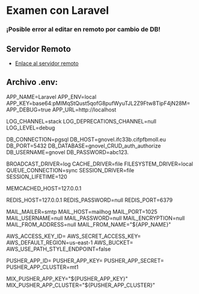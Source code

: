 # Examen con Laravel

### ¡Posible error al editar en remoto por cambio de DB!

## Servidor Remoto 

* [Enlace al servidor remoto](http://gnovel.ifc33b.cifpfbmoll.eu/examen2evaluacion/public/#) 

## Archivo .env:

APP_NAME=Laravel
APP_ENV=local
APP_KEY=base64:pMIMqStQust5qofG8pufWyuTJL2Z9Ftw8TipF4jN28M=
APP_DEBUG=true
APP_URL=http://localhost

LOG_CHANNEL=stack
LOG_DEPRECATIONS_CHANNEL=null
LOG_LEVEL=debug

DB_CONNECTION=pgsql
DB_HOST=gnovel.ifc33b.cifpfbmoll.eu
DB_PORT=5432
DB_DATABASE=gnovel_CRUD_auth_authorize
DB_USERNAME=gnovel
DB_PASSWORD=abc123.

<!-- Local -->
<!-- DB_CONNECTION=mysql
DB_HOST=127.0.0.1
DB_PORT=3306
DB_DATABASE=posts
DB_USERNAME=root
DB_PASSWORD= -->


BROADCAST_DRIVER=log
CACHE_DRIVER=file
FILESYSTEM_DRIVER=local
QUEUE_CONNECTION=sync
SESSION_DRIVER=file
SESSION_LIFETIME=120

MEMCACHED_HOST=127.0.0.1

REDIS_HOST=127.0.0.1
REDIS_PASSWORD=null
REDIS_PORT=6379

MAIL_MAILER=smtp
MAIL_HOST=mailhog
MAIL_PORT=1025
MAIL_USERNAME=null
MAIL_PASSWORD=null
MAIL_ENCRYPTION=null
MAIL_FROM_ADDRESS=null
MAIL_FROM_NAME="${APP_NAME}"

AWS_ACCESS_KEY_ID=
AWS_SECRET_ACCESS_KEY=
AWS_DEFAULT_REGION=us-east-1
AWS_BUCKET=
AWS_USE_PATH_STYLE_ENDPOINT=false

PUSHER_APP_ID=
PUSHER_APP_KEY=
PUSHER_APP_SECRET=
PUSHER_APP_CLUSTER=mt1

MIX_PUSHER_APP_KEY="${PUSHER_APP_KEY}"
MIX_PUSHER_APP_CLUSTER="${PUSHER_APP_CLUSTER}"